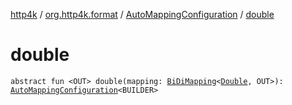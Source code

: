 [http4k](../../index.md) / [org.http4k.format](../index.md) / [AutoMappingConfiguration](index.md) / [double](./double.md)

# double

`abstract fun <OUT> double(mapping: `[`BiDiMapping`](../../org.http4k.lens/-bi-di-mapping/index.md)`<`[`Double`](https://kotlinlang.org/api/latest/jvm/stdlib/kotlin/-double/index.html)`, OUT>): `[`AutoMappingConfiguration`](index.md)`<BUILDER>`